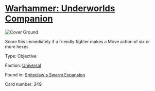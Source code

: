 # [Warhammer: Underworlds Companion](https://guidokessels.github.io/wh-underworlds)

  

![Cover Ground](https://warhammerunderworlds.com/wp-content/uploads/sites/6/2018/02/249_ENG.png)

Score this immediately if a friendly fighter makes a Move action of six or more hexes

Type: Objective

Faction: [Universal](https://guidokessels.github.io/wh-underworlds/factions/universal)

Found in: [Spiteclaw's Swarm Expansion](https://guidokessels.github.io/wh-underworlds/locations/spiteclaws-swarm-expansion)

Card number: 249
